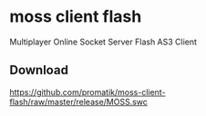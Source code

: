 # moss client flash
Multiplayer Online Socket Server
Flash AS3 Client

## Download
https://github.com/promatik/moss-client-flash/raw/master/release/MOSS.swc